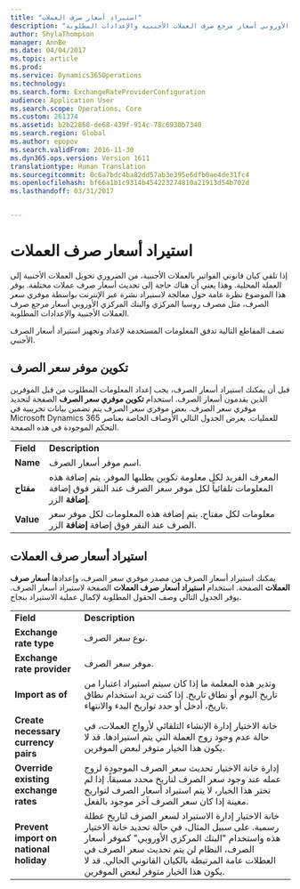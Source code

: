 ```yaml
---
title: "استيراد أسعار صرف العملات"
description: "إذا تلقي كيان قانوني الفواتير بالعملات الأجنبية، من الضروري تحويل العملات الأجنبية إلى العملة المحلية. وهذا يعني أن هناك حاجة إلى تحديث أسعار صرف عملات مختلفة. يوفر هذا الموضوع نظرة عامة حول معالجة لاستيراد نشرة عبر الإنترنت بواسطة موفري سعر الصرف، مثل مصرف روسيا المركزي والبنك المركزي الأوروبي أسعار مرجع صرف العملات الأجنبية والإعدادات المطلوبة."
author: ShylaThompson
manager: AnnBe
ms.date: 04/04/2017
ms.topic: article
ms.prod: 
ms.service: Dynamics365Operations
ms.technology: 
ms.search.form: ExchangeRateProviderConfiguration
audience: Application User
ms.search.scope: Operations, Core
ms.custom: 261374
ms.assetid: b2b22868-de68-439f-914c-78c6930b7340
ms.search.region: Global
ms.author: epopov
ms.search.validFrom: 2016-11-30
ms.dyn365.ops.version: Version 1611
translationtype: Human Translation
ms.sourcegitcommit: 0c6a7bdc4ba82dd57ab3e395e6dfb0ae4de31fc4
ms.openlocfilehash: bf66a1b1c9314b454223274810a21913d54b702d
ms.lasthandoff: 03/31/2017


---
```


# <a name="import-currency-exchange-rates"></a>استيراد أسعار صرف العملات

إذا تلقي كيان قانوني الفواتير بالعملات الأجنبية، من الضروري تحويل العملات الأجنبية إلى العملة المحلية. وهذا يعني أن هناك حاجة إلى تحديث أسعار صرف عملات مختلفة. يوفر هذا الموضوع نظرة عامة حول معالجة لاستيراد نشرة عبر الإنترنت بواسطة موفري سعر الصرف، مثل مصرف روسيا المركزي والبنك المركزي الأوروبي أسعار مرجع صرف العملات الأجنبية والإعدادات المطلوبة.

تصف المقاطع التالية تدفق المعلومات المستخدمة لإعداد وتجهيز استيراد أسعار الصرف الأجنبي.

## <a name="configure-an-exchange-rate-provider"></a>تكوين موفر سعر الصرف
قبل أن يمكنك استيراد أسعار الصرف، يجب إعداد المعلومات المطلوب من قبل الموفرين الذين يقدمون أسعار الصرف. استخدام **تكوين موفري سعر الصرف** الصفحة لتحديد موفري سعر الصرف. بعض موفري سعر الصرف يتم تضمين بيانات تجريبية في Microsoft Dynamics 365 للعمليات. يعرض الجدول التالي الأوصاف الخاصة بعناصر التحكم الموجودة في هذه الصفحة.

|           |                                                                                                                                                                                                                             |
|-----------|-----------------------------------------------------------------------------------------------------------------------------------------------------------------------------------------------------------------------------|
| **Field** | **Description**                                                                                                                                                                                                             |
| **Name**  | اسم موفر أسعار الصرف.                                                                                                                                                                                     |
| **مفتاح**   | المعرف الفريد لكل معلومة تكوين يطلبها الموفر. يتم إضافة هذه المعلومات تلقائياً لكل موفر سعر الصرف عند النقر فوق إضافة **إضافة** الزر. |
| **Value** | معلومات لكل مفتاح. يتم إضافة هذه المعلومات لكل موفر سعر الصرف عند النقر فوق إضافة **إضافة** الزر.                                                                                         |

## <a name="import-currency-exchange-rates"></a>استيراد أسعار صرف العملات
يمكنك استيراد أسعار الصرف من مصدر موفري سعر الصرف، وإعدادها **أسعار صرف العملات** الصفحة. استخدام **استيراد أسعار صرف العملات** الصفحة لاستيراد أسعار الصرف. يوفر الجدول التالي وصف الحقول المطلوبة لإكمال عملية الاستيراد بنجاح.

|                                        |                                                                                                                                                                                                                                                                                                                                                                             |
|----------------------------------------|-----------------------------------------------------------------------------------------------------------------------------------------------------------------------------------------------------------------------------------------------------------------------------------------------------------------------------------------------------------------------------|
| **Field**                              | **Description**                                                                                                                                                                                                                                                                                                                                                             |
| **Exchange rate type**                 | نوع سعر الصرف.                                                                                                                                                                                                                                                                                                                                                      |
| **Exchange rate provider**             | موفر سعر الصرف.                                                                                                                                                                                                                                                                                                                                                  |
| **Import as of**                       | وتدير هذه المعلمة ما إذا كان سيتم استيراد اعتبارا من تاريخ اليوم أو نطاق تاريخ. إذا كنت تريد استخدام نطاق تاريخ، أدخل أو حدد تواريخ البدء والانتهاء.                                                                                                                                                                                                                |
| **Create necessary currency pairs**    | خانة الاختيار إدارة الإنشاء التلقائي لأزواج العملات، في حالة عدم وجود زوج العملة التي يتم استيرادها. قد لا يكون هذا الخيار متوفر لبعض الموفرين.                                                                                                                                                                                               |
| **Override existing exchange rates**   | إدارة خانة الاختيار تحديث سعر الصرف الموجودة لزوج عمله عند وجود سعر الصرف لتاريخ محدد مسبقاً. إذا لم تختر هذا الخيار، لا يتم استيراد أسعار الصرف لتواريخ معينة إذا كان سعر الصرف آخر موجود بالفعل.                                                                                       |
| **Prevent import on national holiday** | خانة الاختيار إدارة الاستيراد لسعر الصرف لتاريخ عطلة رسمية. على سبيل المثال، في حالة تحديد خانة الاختيار هذه واستخدام "البنك المركزي الأوروبي" كموفر أسعار الصرف، النظام لن يتم تحديث سعر الصرف في العطلات عامة المرتبطة بالكيان القانوني الحالي. قد لا يكون هذا الخيار متوفر لبعض الموفرين. |




